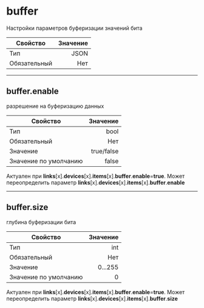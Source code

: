 # buffer

Настройки параметров буферизации значений бита

|Свойство|Значение|
|----|---:|
|Тип|JSON|
|Обязательный|Нет|

----

## buffer.enable

разрешение на буферизацию данных

|Свойство|Значение|
|----|---:|
|Тип|bool|
|Обязательный|Нет|
|Значение|true/false|
|Значение по умолчанию|false|

Актуален при **links**[x].**devices**[x].**items**[x].**buffer**.**enable**=**true**. Может переопределить параметр **links**[x].**devices**[x].**items**[x].**buffer**.**enable**

----

## buffer.size  

глубина буферизации бита

|Свойство|Значение|
|----|---:|
|Тип|int|
|Обязательный|Нет|
|Значение|0...255|
|Значение по умолчанию|0|

Актуален при **links**[x].**devices**[x].**items**[x].**buffer**.**enable**=**true**. Может переопределить параметр **links**[x].**devices**[x].**items**[x].**buffer**.**size**
